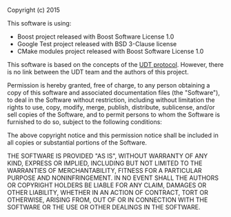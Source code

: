 Copyright (c) 2015

This software is using:
  * Boost project released with Boost Software License 1.0
  * Google Test project released with BSD 3-Clause license
  * CMake modules project released with Boost Software License 1.0

This software is based on the concepts of the 
[UDT protocol](http://sourceforge.net/projects/udt/).
However, there is no link between the UDT team and the authors of this project.

Permission is hereby granted, free of charge, to any person obtaining a copy
of this software and associated documentation files (the "Software"), to deal
in the Software without restriction, including without limitation the rights
to use, copy, modify, merge, publish, distribute, sublicense, and/or sell
copies of the Software, and to permit persons to whom the Software is
furnished to do so, subject to the following conditions:

The above copyright notice and this permission notice shall be included in
all copies or substantial portions of the Software.

THE SOFTWARE IS PROVIDED "AS IS", WITHOUT WARRANTY OF ANY KIND, EXPRESS OR
IMPLIED, INCLUDING BUT NOT LIMITED TO THE WARRANTIES OF MERCHANTABILITY,
FITNESS FOR A PARTICULAR PURPOSE AND NONINFRINGEMENT. IN NO EVENT SHALL THE
AUTHORS OR COPYRIGHT HOLDERS BE LIABLE FOR ANY CLAIM, DAMAGES OR OTHER
LIABILITY, WHETHER IN AN ACTION OF CONTRACT, TORT OR OTHERWISE, ARISING FROM,
OUT OF OR IN CONNECTION WITH THE SOFTWARE OR THE USE OR OTHER DEALINGS IN
THE SOFTWARE.